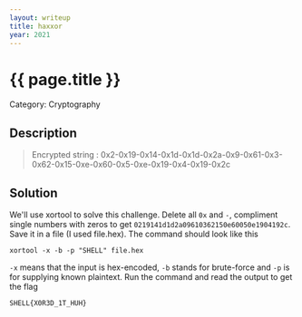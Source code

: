 ```yaml
---
layout: writeup
title: haxxor
year: 2021
---
```

# {{ page.title }}
Category: Cryptography

## Description

> Encrypted string : 0x2-0x19-0x14-0x1d-0x1d-0x2a-0x9-0x61-0x3-0x62-0x15-0xe-0x60-0x5-0xe-0x19-0x4-0x19-0x2c

## Solution

We'll use xortool to solve this challenge. Delete all `0x` and `-`, compliment single numbers with zeros to get `0219141d1d2a09610362150e60050e1904192c`. Save it in a file (I used file.hex). The command should look like this

```
xortool -x -b -p "SHELL" file.hex
```

`-x` means that the input is hex-encoded, `-b` stands for brute-force and `-p` is for supplying known plaintext. Run the command and read the output to get the flag

```
SHELL{X0R3D_1T_HUH}
```